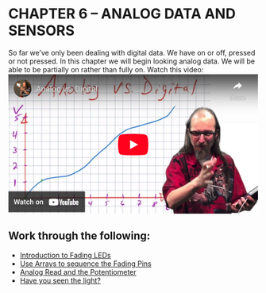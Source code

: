 # CHAPTER 6 – ANALOG DATA AND SENSORS
So far we’ve only been dealing with digital data. We have on or off, pressed or not pressed. In this chapter we will begin looking analog data. We will be able to be partially on rather than fully on. Watch this video:
[![YouTube Thumbnail](images/avd_yt.png)](https://youtu.be/kwuF4gJPFmM)

## Work through the following:
- [Introduction to Fading LEDs](fading.md)
- [Use Arrays to sequence the Fading Pins](arrays.md)
- [Analog Read and the Potentiometer](analogRead.md)
- [Have you seen the light?](photoresistor.md)
